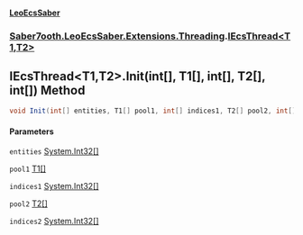 #### [LeoEcsSaber](index.md 'index')
### [Saber7ooth.LeoEcsSaber.Extensions.Threading](Saber7ooth.LeoEcsSaber.Extensions.Threading.md 'Saber7ooth.LeoEcsSaber.Extensions.Threading').[IEcsThread&lt;T1,T2&gt;](IEcsThread_T1,T2_.md 'Saber7ooth.LeoEcsSaber.Extensions.Threading.IEcsThread<T1,T2>')

## IEcsThread<T1,T2>.Init(int[], T1[], int[], T2[], int[]) Method

```csharp
void Init(int[] entities, T1[] pool1, int[] indices1, T2[] pool2, int[] indices2);
```
#### Parameters

<a name='Saber7ooth.LeoEcsSaber.Extensions.Threading.IEcsThread_T1,T2_.Init(int[],T1[],int[],T2[],int[]).entities'></a>

`entities` [System.Int32](https://docs.microsoft.com/en-us/dotnet/api/System.Int32 'System.Int32')[[]](https://docs.microsoft.com/en-us/dotnet/api/System.Array 'System.Array')

<a name='Saber7ooth.LeoEcsSaber.Extensions.Threading.IEcsThread_T1,T2_.Init(int[],T1[],int[],T2[],int[]).pool1'></a>

`pool1` [T1](IEcsThread_T1,T2_.md#Saber7ooth.LeoEcsSaber.Extensions.Threading.IEcsThread_T1,T2_.T1 'Saber7ooth.LeoEcsSaber.Extensions.Threading.IEcsThread<T1,T2>.T1')[[]](https://docs.microsoft.com/en-us/dotnet/api/System.Array 'System.Array')

<a name='Saber7ooth.LeoEcsSaber.Extensions.Threading.IEcsThread_T1,T2_.Init(int[],T1[],int[],T2[],int[]).indices1'></a>

`indices1` [System.Int32](https://docs.microsoft.com/en-us/dotnet/api/System.Int32 'System.Int32')[[]](https://docs.microsoft.com/en-us/dotnet/api/System.Array 'System.Array')

<a name='Saber7ooth.LeoEcsSaber.Extensions.Threading.IEcsThread_T1,T2_.Init(int[],T1[],int[],T2[],int[]).pool2'></a>

`pool2` [T2](IEcsThread_T1,T2_.md#Saber7ooth.LeoEcsSaber.Extensions.Threading.IEcsThread_T1,T2_.T2 'Saber7ooth.LeoEcsSaber.Extensions.Threading.IEcsThread<T1,T2>.T2')[[]](https://docs.microsoft.com/en-us/dotnet/api/System.Array 'System.Array')

<a name='Saber7ooth.LeoEcsSaber.Extensions.Threading.IEcsThread_T1,T2_.Init(int[],T1[],int[],T2[],int[]).indices2'></a>

`indices2` [System.Int32](https://docs.microsoft.com/en-us/dotnet/api/System.Int32 'System.Int32')[[]](https://docs.microsoft.com/en-us/dotnet/api/System.Array 'System.Array')